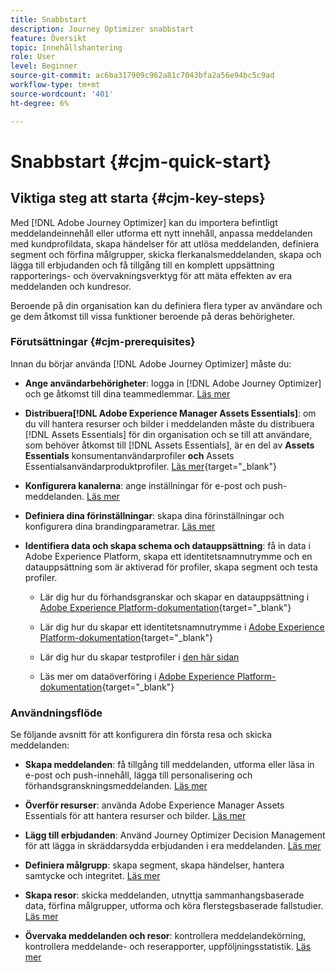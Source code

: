 ```yaml
---
title: Snabbstart
description: Journey Optimizer snabbstart
feature: Översikt
topic: Innehållshantering
role: User
level: Beginner
source-git-commit: ac6ba317909c962a81c7043bfa2a56e94bc5c9ad
workflow-type: tm+mt
source-wordcount: '401'
ht-degree: 6%

---
```


# Snabbstart {#cjm-quick-start}

## Viktiga steg att starta {#cjm-key-steps}

Med [!DNL Adobe Journey Optimizer] kan du importera befintligt meddelandeinnehåll eller utforma ett nytt innehåll, anpassa meddelanden med kundprofildata, skapa händelser för att utlösa meddelanden, definiera segment och förfina målgrupper, skicka flerkanalsmeddelanden, skapa och lägga till erbjudanden och få tillgång till en komplett uppsättning rapporterings- och övervakningsverktyg för att mäta effekten av era meddelanden och kundresor.

Beroende på din organisation kan du definiera flera typer av användare och ge dem åtkomst till vissa funktioner beroende på deras behörigheter.

### Förutsättningar {#cjm-prerequisites}

Innan du börjar använda [!DNL Adobe Journey Optimizer] måste du:

* **Ange användarbehörigheter**: logga in  [!DNL Adobe Journey Optimizer] och ge åtkomst till dina teammedlemmar. [Läs mer](../using/administration/permissions.md)

* **Distribuera[!DNL Adobe Experience Manager Assets Essentials]**: om du vill hantera resurser och bilder i meddelanden måste du distribuera  [!DNL Assets Essentials] för din organisation och se till att användare, som behöver åtkomst till  [!DNL Assets Essentials], är en del av  **Assets Essentials** konsumentanvändarprofiler  **och** Assets Essentialsanvändarproduktprofiler. [Läs mer](https://experienceleague.adobe.com/docs/experience-manager-assets-essentials/help/deploy-administer.html){target=&quot;_blank&quot;}

* **Konfigurera kanalerna**: ange inställningar för e-post och push-meddelanden. [Läs mer](../using/configuration/get-started-configuration.md)

* **Definiera dina förinställningar**: skapa dina förinställningar och konfigurera dina brandingparametrar. [Läs mer](../using/configuration/message-presets.md)

* **Identifiera data och skapa schema och datauppsättning**: få in data i Adobe Experience Platform, skapa ett identitetsnamnutrymme och en datauppsättning som är aktiverad för profiler, skapa segment och testa profiler.

   * Lär dig hur du förhandsgranskar och skapar en datauppsättning i [Adobe Experience Platform-dokumentation](https://experienceleague.adobe.com/docs/experience-platform/catalog/datasets/user-guide.html){target=&quot;_blank&quot;}

   * Lär dig hur du skapar ett identitetsnamnutrymme i [Adobe Experience Platform-dokumentation](https://experienceleague.adobe.com/docs/experience-platform/identity/namespaces.html#manage-namespaces){target=&quot;_blank&quot;}

   * Lär dig hur du skapar testprofiler i [den här sidan](../using/building-journeys/creating-test-profiles.md)

   * Läs mer om dataöverföring i [Adobe Experience Platform-dokumentation](https://experienceleague.adobe.com/docs/experience-platform/ingestion/home.html){target=&quot;_blank&quot;}


### Användningsflöde

Se följande avsnitt för att konfigurera din första resa och skicka meddelanden:

* **Skapa meddelanden**: få tillgång till meddelanden, utforma eller läsa in e-post och push-innehåll, lägga till personalisering och förhandsgranskningsmeddelanden. [Läs mer](create-message.md)

* **Överför resurser**: använda Adobe Experience Manager Assets Essentials för att hantera resurser och bilder. [Läs mer](assets-essentials.md)

* **Lägg till erbjudanden**: Använd Journey Optimizer Decision Management för att lägga in skräddarsydda erbjudanden i era meddelanden. [Läs mer](../using/offers/get-started/starting-offer-decisioning.md)

* **Definiera målgrupp**: skapa segment, skapa händelser, hantera samtycke och integritet. [Läs mer](../using/segment/about-segments.md)

* **Skapa resor**: skicka meddelanden, utnyttja sammanhangsbaserade data, förfina målgrupper, utforma och köra flerstegsbaserade fallstudier. [Läs mer](building-journeys/journey.md)

* **Övervaka meddelanden och resor**: kontrollera meddelandekörning, kontrollera meddelande- och reserapporter, uppföljningsstatistik. [Läs mer](message-monitoring.md)
